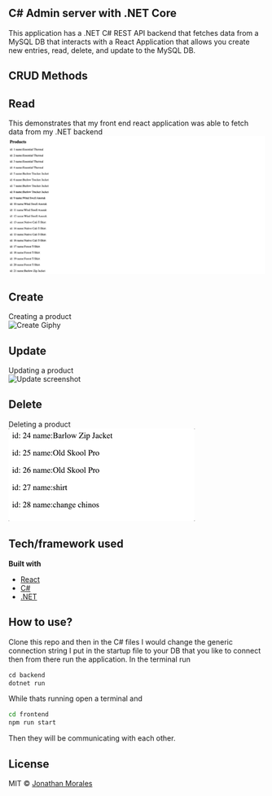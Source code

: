 ## C# Admin server with .NET Core
This application has a .NET C# REST API backend that fetches data from a MySQL DB that interacts with a React Application that allows you create new entries, read, delete, and update to the MySQL DB.
 
## CRUD Methods

## Read
This demonstrates that my front end react application was able to fetch data from my .NET backend
![Read screenshot](./docs/screenshots/Read.png)

## Create
Creating a product   
![Create Giphy](./docs/screenshots/create.gif)

## Update
Updating a product  
![Update screenshot](./docs/screenshots/update.gif)

## Delete
Deleting a product  
![Delete Screenshot](./docs/screenshots/delete.gif)



## Tech/framework used

<b>Built with</b>
- [React](https://reactjs.org/)
- [C#](https://docs.microsoft.com/en-us/dotnet/csharp/)
- [.NET](https://docs.microsoft.com/en-us/dotnet/)

## How to use?
Clone this repo and then in the C# files I would change the generic connection string I put in the startup file to your DB that you like to connect then from there run the application. 
In the terminal run

```
cd backend
dotnet run
```
While thats running open a terminal and 

```bash
cd frontend
npm run start
```

Then they will be communicating with each other.


## License

MIT © [Jonathan Morales]()

